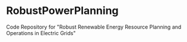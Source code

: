 # RobustPowerPlanning
Code Repository for "Robust Renewable Energy Resource Planning and Operations in Electric Grids"
